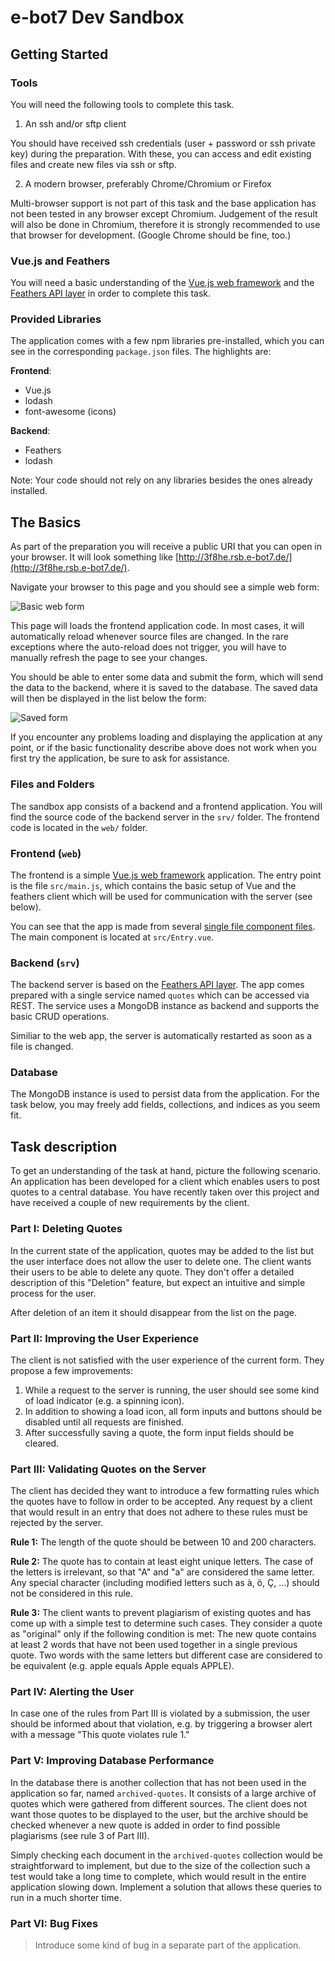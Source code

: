 # e-bot7 Dev Sandbox

## Getting Started

### Tools

You will need the following tools to complete this task.

1. An ssh and/or sftp client

  You should have received ssh credentials (user + password or ssh private key) during the preparation. With these, you can access and edit existing files and create new files via ssh or sftp.

2. A modern browser, preferably Chrome/Chromium or Firefox

  Multi-browser support is not part of this task and the base application has not been tested in any browser except Chromium. Judgement of the result will also be done in Chromium, therefore it is strongly recommended to use that browser for development. (Google Chrome should be fine, too.)

### Vue.js and Feathers

You will need a basic understanding of the [Vue.js web framework](https://vuejs.org/) and the [Feathers API layer](https://feathersjs.com/) in order to complete this task.

### Provided Libraries

The application comes with a few npm libraries pre-installed, which you can see in the corresponding `package.json` files. The highlights are:

**Frontend**:

* Vue.js
* lodash
* font-awesome (icons)

**Backend**:

* Feathers
* lodash

Note: Your code should not rely on any libraries besides the ones already installed.


## The Basics

As part of the preparation you will receive a public URI that you can open in your browser. It will look something like [http://3f8he.rsb.e-bot7.de/](http://3f8he.rsb.e-bot7.de/).

Navigate your browser to this page and you should see a simple web form:

![Basic web form](images/basic-web-form.png)

This page will loads the frontend application code. In most cases, it will automatically reload whenever source files are changed. In the rare exceptions where the auto-reload does not trigger, you will have to manually refresh the page to see your changes.

You should be able to enter some data and submit the form, which will send the data to the backend, where it is saved to the database. The saved data will then be displayed in the list below the form:

![Saved form](images/saved-form.png)

If you encounter any problems loading and displaying the application at any point, or if the basic functionality describe above does not work when you first try the application, be sure to ask for assistance.


### Files and Folders

The sandbox app consists of a backend and a frontend application. You will find the source code of the backend server in the `srv/` folder. The frontend code is located in the `web/` folder.


### Frontend (`web`)

The frontend is a simple [Vue.js web framework](https://vuejs.org/) application. The entry point is the file `src/main.js`, which contains the basic setup of Vue and the feathers client which will be used for communication with the server (see below).

You can see that the app is made from several [single file component files](https://vuejs.org/v2/guide/single-file-components.html). The main component is located at `src/Entry.vue`.

### Backend (`srv`)

The backend server is based on the [Feathers API layer](https://feathersjs.com/). The app comes prepared with a single service named `quotes` which can be accessed via REST. The service uses a MongoDB instance as backend and supports the basic CRUD operations.

Similiar to the web app, the server is automatically restarted as soon as a file is changed.


### Database

The MongoDB instance is used to persist data from the application. For the task below, you may freely add fields, collections, and indices as you seem fit.


## Task description

To get an understanding of the task at hand, picture the following scenario. An application has been developed for a client which enables users to post quotes to a central database. You have recently taken over this project and have received a couple of new requirements by the client.


### Part I: Deleting Quotes

In the current state of the application, quotes may be added to the list but the user interface does not allow the user to delete one. The client wants their users to be able to delete any quote. They don't offer a detailed description of this "Deletion" feature, but expect an intuitive and simple process for the user.

After deletion of an item it should disappear from the list on the page.


### Part II: Improving the User Experience

The client is not satisfied with the user experience of the current form. They propose a few improvements:

1. While a request to the server is running, the user should see some kind of load indicator (e.g. a spinning icon).
2. In addition to showing a load icon, all form inputs and buttons should be disabled until all requests are finished.
3. After successfully saving a quote, the form input fields should be cleared.

### Part III: Validating Quotes on the Server

The client has decided they want to introduce a few formatting rules which the quotes have to follow in order to be accepted. Any request by a client that would result in an entry that does not adhere to these rules must be rejected by the server.

**Rule 1:** The length of the quote should be between 10 and 200 characters.

**Rule 2:** The quote has to contain at least eight unique letters. The case of the letters is irrelevant, so that "A" and "a" are considered the same letter. Any special character (including modified letters such as à, ö, Ç, ...) should not be considered in this rule.

**Rule 3:** The client wants to prevent plagiarism of existing quotes and has come up with a simple test to determine such cases. They consider a quote as "original" only if the following condition is met:
The new quote contains at least 2 words that have not been used together in a single previous quote. Two words with the same letters but different case are considered to be equivalent (e.g. apple equals Apple equals APPLE).


### Part IV: Alerting the User

In case one of the rules from Part III is violated by a submission, the user should be informed about that violation, e.g. by triggering a browser alert with a message "This quote violates rule 1."


### Part V: Improving Database Performance

In the database there is another collection that has not been used in the application so far, named `archived-quotes`. It consists of a large archive of quotes which were gathered from different sources. The client does not want those quotes to be displayed to the user, but the archive should be checked whenever a new quote is added in order to find possible plagiarisms (see rule 3 of Part III).

Simply checking each document in the `archived-quotes` collection would be straightforward to implement, but due to the size of the collection such a test would take a long time to complete, which would result in the entire application slowing down. Implement a solution that allows these queries to run in a much shorter time.

### Part VI: Bug Fixes

> Introduce some kind of bug in a separate part of the application.

